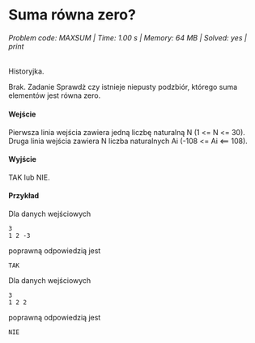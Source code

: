 # Suma równa zero?
###### Problem code: MAXSUM \| Time: 1.00 s \| Memory: 64 MB \| Solved: yes \| print

Historyjka.

Brak.
Zadanie
Sprawdż czy istnieje niepusty podzbiór, którego suma elementów jest równa zero.

#### Wejście
Pierwsza linia wejścia zawiera jedną liczbę naturalną N (1 <= N <= 30).
Druga linia wejścia zawiera N liczba naturalnych Ai (-108 <= Ai <== 108).

#### Wyjście
TAK lub NIE.

#### Przykład
Dla danych wejściowych

```
3
1 2 -3
```
poprawną odpowiedzią jest
```
TAK
```
Dla danych wejściowych

```
3
1 2 2
```
poprawną odpowiedzią jest
```
NIE
```
